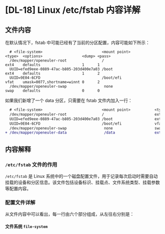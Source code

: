 # [DL-18] Linux /etc/fstab 内容详解

## 文件内容

在默认情况下，fstab 中可能已经有了当前的分区配置，内容可能如下所示：

```
  # <file-system>                           <mount point>           <type>  <options>                  <dump> <pass>
  /dev/mapper/openeuler-root                /                       ext4    defaults                   1      1
  UUID=efed9eee-0889-47ac-b805-203d400e7a03 /boot                   ext4    defaults                   1      2
  UUID=9E04-6CFD                            /boot/efi               vfat    umask=0077,shortname=winnt 0      2
  /dev/mapper/openeuler-swap                 none                   swap    defaults                   0      0
```

如果我们新增了一个 data 分区，只需要在 fstab 文件内加入一行：

```diff
  # <file-system>                           <mount point>           <type>  <options>                  <dump> <pass>
  /dev/mapper/openeuler-root                /                       ext4    defaults                   1      1
  UUID=efed9eee-0889-47ac-b805-203d400e7a03 /boot                   ext4    defaults                   1      2
  UUID=9E04-6CFD                            /boot/efi               vfat    umask=0077,shortname=winnt 0      2
  /dev/mapper/openeuler-swap                 none                   swap    defaults                   0      0
+ /dev/mapper/openeuler-data                 /data                  ext4    defaults                   0      0
```

## 内容解释

### `/etc/fstab` 文件的作用

`/etc/fstab` 是 Linux 系统中的一个磁盘配置文件，用于记录每次启动时需要自动挂载的设备和分区信息。该文件包括设备标识、挂载点、文件系统类型、挂载参数等配置内容。

### 配置文件详解

从文件内容中可以看出，每一行由六个部分组成，从左往右分别是：

#### 文件系统 `file-system`
